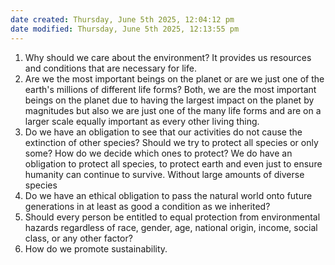 ```yaml
---
date created: Thursday, June 5th 2025, 12:04:12 pm
date modified: Thursday, June 5th 2025, 12:13:55 pm
---
```

1. Why should we care about the environment?
It provides us resources and conditions that are necessary for life. 
2. Are we the most important beings on the planet or are we just one of the earth's millions of different life forms?
Both, we are the most important beings on the planet due to having the largest impact on the planet by magnitudes but also we are just one of the many life forms and are on a larger scale equally important as every other living thing.
3. Do we have an obligation to see that our activities do not cause the extinction of other species? Should we try to protect all species or only some? How do we decide which ones to protect?
We do have an obligation to protect all species, to protect earth and even just to ensure humanity can continue to survive. Without large amounts of diverse species 
4. Do we have an ethical obligation to pass the natural world onto future generations in at least as good a condition as we inherited?
5. Should every person be entitled to equal protection from environmental hazards regardless of race, gender, age, national origin, income, social class, or any other factor?
6. How do we promote sustainability.